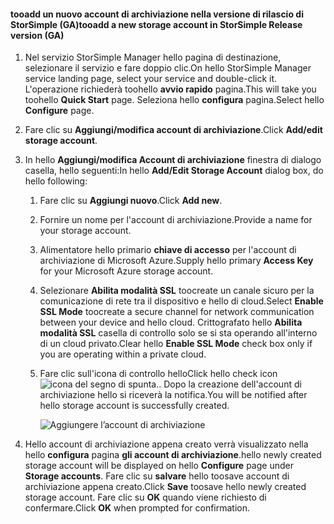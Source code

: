 <!--author=SharS last changed: 9/17/15-->

#### <a name="tooadd-a-new-storage-account-in-storsimple-release-version-ga"></a><span data-ttu-id="0499d-101">tooadd un nuovo account di archiviazione nella versione di rilascio di StorSimple (GA)</span><span class="sxs-lookup"><span data-stu-id="0499d-101">tooadd a new storage account in StorSimple Release version (GA)</span></span>
1. <span data-ttu-id="0499d-102">Nel servizio StorSimple Manager hello pagina di destinazione, selezionare il servizio e fare doppio clic.</span><span class="sxs-lookup"><span data-stu-id="0499d-102">On hello StorSimple Manager service landing page, select your service and double-click it.</span></span> <span data-ttu-id="0499d-103">L'operazione richiederà toohello **avvio rapido** pagina.</span><span class="sxs-lookup"><span data-stu-id="0499d-103">This will take you toohello **Quick Start** page.</span></span> <span data-ttu-id="0499d-104">Seleziona hello **configura** pagina.</span><span class="sxs-lookup"><span data-stu-id="0499d-104">Select hello **Configure** page.</span></span>
2. <span data-ttu-id="0499d-105">Fare clic su **Aggiungi/modifica account di archiviazione**.</span><span class="sxs-lookup"><span data-stu-id="0499d-105">Click **Add/edit storage account**.</span></span>
3. <span data-ttu-id="0499d-106">In hello **Aggiungi/modifica Account di archiviazione** finestra di dialogo casella, hello seguenti:</span><span class="sxs-lookup"><span data-stu-id="0499d-106">In hello **Add/Edit Storage Account** dialog box, do hello following:</span></span>
   
   1. <span data-ttu-id="0499d-107">Fare clic su **Aggiungi nuovo**.</span><span class="sxs-lookup"><span data-stu-id="0499d-107">Click **Add new**.</span></span>
   2. <span data-ttu-id="0499d-108">Fornire un nome per l'account di archiviazione.</span><span class="sxs-lookup"><span data-stu-id="0499d-108">Provide a name for your storage account.</span></span>
   3. <span data-ttu-id="0499d-109">Alimentatore hello primario **chiave di accesso** per l'account di archiviazione di Microsoft Azure.</span><span class="sxs-lookup"><span data-stu-id="0499d-109">Supply hello primary **Access Key** for your Microsoft Azure storage account.</span></span>
   4. <span data-ttu-id="0499d-110">Selezionare **Abilita modalità SSL** toocreate un canale sicuro per la comunicazione di rete tra il dispositivo e hello di cloud.</span><span class="sxs-lookup"><span data-stu-id="0499d-110">Select **Enable SSL Mode** toocreate a secure channel for network communication between your device and hello cloud.</span></span> <span data-ttu-id="0499d-111">Crittografato hello **Abilita modalità SSL** casella di controllo solo se si sta operando all'interno di un cloud privato.</span><span class="sxs-lookup"><span data-stu-id="0499d-111">Clear hello **Enable SSL Mode** check box only if you are operating within a private cloud.</span></span>
   5. <span data-ttu-id="0499d-112">Fare clic sull'icona di controllo hello</span><span class="sxs-lookup"><span data-stu-id="0499d-112">Click hello check icon</span></span> ![icona del segno di spunta](./media/storsimple-configure-new-storage-account/HCS_CheckIcon-include.png)<span data-ttu-id="0499d-114">.</span><span class="sxs-lookup"><span data-stu-id="0499d-114">.</span></span> <span data-ttu-id="0499d-115">Dopo la creazione dell'account di archiviazione hello si riceverà la notifica.</span><span class="sxs-lookup"><span data-stu-id="0499d-115">You will be notified after hello storage account is successfully created.</span></span>
      
      ![Aggiungere l’account di archiviazione](./media/storsimple-configure-new-storage-account/HCS_AddStorageAccount-include.png)
4. <span data-ttu-id="0499d-117">Hello account di archiviazione appena creato verrà visualizzato nella hello **configura** pagina **gli account di archiviazione**.</span><span class="sxs-lookup"><span data-stu-id="0499d-117">hello newly created storage account will be displayed on hello **Configure** page under **Storage accounts**.</span></span> <span data-ttu-id="0499d-118">Fare clic su **salvare** hello toosave account di archiviazione appena creato.</span><span class="sxs-lookup"><span data-stu-id="0499d-118">Click **Save** toosave hello newly created storage account.</span></span> <span data-ttu-id="0499d-119">Fare clic su **OK** quando viene richiesto di confermare.</span><span class="sxs-lookup"><span data-stu-id="0499d-119">Click **OK** when prompted for confirmation.</span></span>

